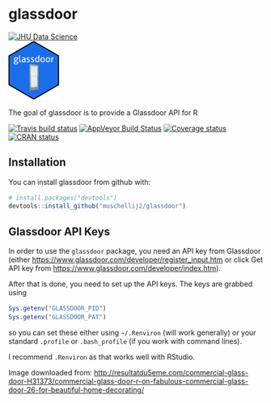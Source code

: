 
<!-- README.md is generated from README.Rmd. Please edit that file -->

# glassdoor

[![JHU Data
Science](http://johnmuschelli.com/jhudsl/inst/jhudsl_logo.png)](http://jhudatascience.org/)
<br> <!-- ![Sticker](sticker.png) -->
<img src="man/figures/sticker.jpg" width="100">

The goal of glassdoor is to provide a Glassdoor API for R

[![Travis build
status](https://travis-ci.org/muschellij2/glassdoor.svg?branch=master)](https://travis-ci.org/muschellij2/glassdoor)
[![AppVeyor Build
Status](https://ci.appveyor.com/api/projects/status/github/muschellij2/glassdoor?branch=master&svg=true)](https://ci.appveyor.com/project/muschellij2/glassdoor)
[![Coverage
status](https://coveralls.io/repos/github/muschellij2/glassdoor/badge.svg?branch=master)](https://coveralls.io/r/muschellij2/glassdoor?branch=master)
[![CRAN
status](http://www.r-pkg.org/badges/version/glassdoor)](https://cran.r-project.org/package=glassdoor)

## Installation

You can install glassdoor from github with:

``` r
# install.packages("devtools")
devtools::install_github("muschellij2/glassdoor")
```

## Glassdoor API Keys

In order to use the `glassdoor` package, you need an API key from
Glassdoor (either
<https://www.glassdoor.com/developer/register_input.htm> or click Get
API key from <https://www.glassdoor.com/developer/index.htm>).

After that is done, you need to set up the API keys. The keys are
grabbed using

``` r
Sys.getenv("GLASSDOOR_PID")
Sys.getenv("GLASSDOOR_PAT")
```

so you can set these either using `~/.Renviron` (will work generally) or
your standard `.profile` or `.bash_profile` (if you work with command
lines).

I recommend `.Renviron` as that works well with RStudio.

Image downloaded from:
<http://resultatdu5eme.com/commercial-glass-door-H31373/commercial-glass-door-r-on-fabulous-commercial-glass-door-26-for-beautiful-home-decorating/>
